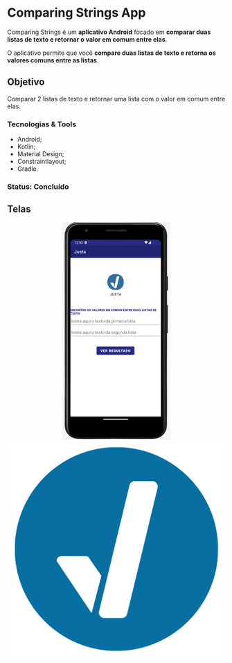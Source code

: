 # Comparing Strings App

Comparing Strings é um **aplicativo Android** focado em **comparar duas listas de texto e retornar o valor em comum entre elas**.

O aplicativo permite que você **compare duas listas de texto e retorna os valores comuns entre as listas**.

## Objetivo 

Comparar 2 listas de texto e retornar uma lista com o valor em comum entre elas.

### Tecnologias & Tools

* Android;
* Kotlin;
* Material Design;
* Constraintlayout;
* Gradle.

### Status: Concluído

## Telas
<p align="center">
  <img src="./img/screen.png" width="250" height="500"/>
  <img src="./img/justa_logo.png" width="500" height="500"/>
 </p>

<!-- Android App that's allow you to compare 2 list of strings and return the common strings between them -->
